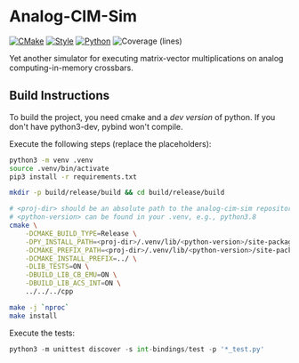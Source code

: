 # Analog-CIM-Sim
[![CMake](https://github.com/rpelke/analog-cim-sim/actions/workflows/cmake.yml/badge.svg)](https://github.com/rpelke/analog-cim-sim/actions/workflows/cmake.yml)
[![Style](https://github.com/rpelke/analog-cim-sim/actions/workflows/style.yml/badge.svg)](https://github.com/rpelke/analog-cim-sim/actions/workflows/style.yml)
[![Python](https://github.com/rpelke/analog-cim-sim/actions/workflows/python.yml/badge.svg)](https://github.com/rpelke/analog-cim-sim/actions/workflows/python.yml)
![Coverage (lines)](https://img.shields.io/endpoint?url=https://gist.githubusercontent.com/rpelke/4ce01f0a4277ab79baa3b2112b12812f/raw)

Yet another simulator for executing matrix-vector multiplications on analog computing-in-memory crossbars.

## Build Instructions
To build the project, you need cmake and a *dev version* of python.
If you don't have python3-dev, pybind won't compile.

Execute the following steps (replace the placeholders):
```bash
python3 -m venv .venv
source .venv/bin/activate
pip3 install -r requirements.txt

mkdir -p build/release/build && cd build/release/build

# <proj-dir> should be an absolute path to the analog-cim-sim repository
# <python-version> can be found in your .venv, e.g., python3.8
cmake \
    -DCMAKE_BUILD_TYPE=Release \
    -DPY_INSTALL_PATH=<proj-dir>/.venv/lib/<python-version>/site-packages \
    -DCMAKE_PREFIX_PATH=<proj-dir>/.venv/lib/<python-version>/site-packages/pybind11/share/cmake/pybind11 \
    -DCMAKE_INSTALL_PREFIX=../ \
    -DLIB_TESTS=ON \
    -DBUILD_LIB_CB_EMU=ON \
    -DBUILD_LIB_ACS_INT=ON \
    ../../../cpp

make -j `nproc`
make install
```

Execute the tests:
```Python
python3 -m unittest discover -s int-bindings/test -p '*_test.py'
```
